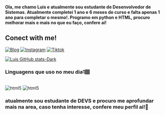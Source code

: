 
#### Ola, me chamo Luis e atualmente sou estudante de Desenvolvedor de Sistemas. Atualmente completei 1 ano e 6 meses de curso e falta apenas 1 ano para completar o mesmo!. Programo em python e HTML, procuro melhorar mais e mais no que eu faço, confere ai!


## Conect with me!

[![Blog](https://img.shields.io/badge/-Behance-blue?style=for-the-badge&logo=behance&logoColor=white)](https://www.behance.net/NunesPSD?tracking_source=search_projects%7Cnunespsd)
[![Instagram](https://img.shields.io/badge/Instagram-E4405F?style=for-the-badge&logo=instagram&logoColor=white)](https://www.instagram.com/nunespsd_?igsh=MXhnMXRkc3kxb2thZA==)
[![Tiktok](https://img.shields.io/badge/TikTok-000000?style=for-the-badge&logo=tiktok&logoColor=white)](https://www.instagram.com/nunespsd_?igsh=MXhnMXRkc3kxb2thZA==)

[![Luis GitHub stats-Dark](https://github-readme-stats.vercel.app/api?username=luisdesenvolvedor&show_icons=true&theme=dark#gh-dark-mode-only)](https://github.com/anuraghazra/github-readme-stats#gh-dark-mode-only)

### Linguagens que uso no meu dia👇🏽

<div style="display: inline_block"><br/>
 <img aling="center" alt="html5" src="https://img.shields.io/badge/HTML5-E34F26?style=for-the-badge&logo=html5&logoColor=white" />
 <img aling="center" alt="html5" src="https://img.shields.io/badge/Python-3776AB?style=for-the-badge&logo=python&logoColor=white" />
</div>

### atualmente sou estudante de DEVS e procuro me aprofundar mais na area, caso tenha interesse, confere meu perfil ai!💜
